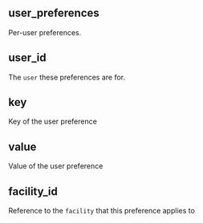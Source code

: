 ## user_preferences

Per-user preferences.

## user_id

The `user` these preferences are for.

## key

Key of the user preference

## value

Value of the user preference

## facility_id

Reference to the `facility` that this preference applies to

